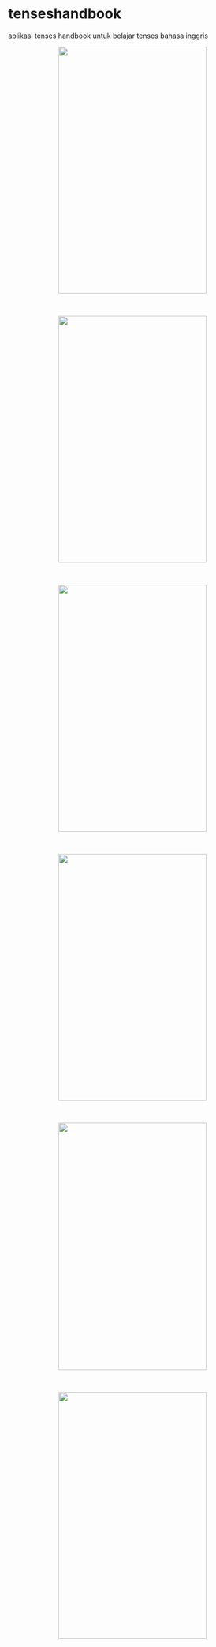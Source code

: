 # tenseshandbook
aplikasi tenses handbook untuk belajar tenses bahasa inggris
<p align="center">
<img src="https://user-images.githubusercontent.com/54773479/94757187-c0052200-03c3-11eb-9ef9-693f07f92148.PNG" width="300" height="500">
</p></br>

<p align="center">
<img src="https://user-images.githubusercontent.com/54773479/94757179-bd0a3180-03c3-11eb-9a02-dce43898fdb8.PNG" width="300" height="500">
</p></br>

<p align="center">
<img src="https://user-images.githubusercontent.com/54773479/94757180-be3b5e80-03c3-11eb-8c19-b5a60daf548b.PNG" width="300" height="500">
</p></br>

<p align="center">
<img src="https://user-images.githubusercontent.com/54773479/94757181-bed3f500-03c3-11eb-803a-446bd79cda79.PNG" width="300" height="500">
</p></br>

<p align="center">
<img src="https://user-images.githubusercontent.com/54773479/94757185-bed3f500-03c3-11eb-83bb-9c7a7d43e3dd.PNG" width="300" height="500">
</p></br>

<p align="center">
<img src="https://user-images.githubusercontent.com/54773479/94757186-bf6c8b80-03c3-11eb-902c-bc61f8a92db7.PNG" width="300" height="500">
</p></br>


